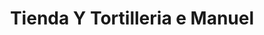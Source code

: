 ---
title: "Tienda Y Tortilleria e Manuel"
url: /mazatenango/tienda-y-tortilleria-e-manuel/
shop: panadería
---